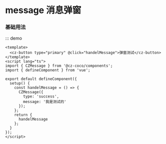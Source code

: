 # message 消息弹窗

### 基础用法

[//]: # ':::demo'
[//]: # '<message-demo></message-demo>'

::: demo

```vue
<template>
  <cz-button type="primary" @click="handelMessage">弹窗测试</cz-button>
</template>
<script lang="ts">
import { CZMessage } from '@cz-coco/components';
import { defineComponent } from 'vue';

export default defineComponent({
  setup() {
    const handelMessage = () => {
      CZMessage({
        type: 'success',
        message: '我是测试的'
      });
    };
    return {
      handelMessage
    };
  }
});
</script>
```
